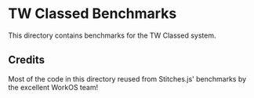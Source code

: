 # TW Classed Benchmarks

This directory contains benchmarks for the TW Classed system.

## Credits

Most of the code in this directory reused from Stitches.js' benchmarks by the excellent WorkOS team!
